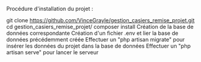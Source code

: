 
Procédure d'installation du projet :

git clone https://github.com/VinceGrayle/gestion_casiers_remise_projet.git
cd gestion_casiers_remise_projet/
composer install
Création de la base de données correspondante
Création d'un fichier .env et lier la base de données précédemment créée
Effectuer un "php artisan migrate" pour insérer les données du projet dans la base de données
Effectuer un "php artisan serve" pour lancer le serveur
